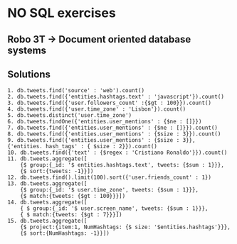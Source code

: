# **NO SQL exercises**
## **Robo 3T -> Document oriented database systems**

## Solutions
    1. db.tweets.find('source' : 'web').count()
    2. db.tweets.find({'entities.hashtags.text' : 'javascript'}).count()
    3. db.tweets.find({'user.followers_count' :{$gt : 100}}).count()
    4. db.tweets.find({'user.time_zone' : 'Lisbon'}).count()
    5. db.tweets.distinct('user.time_zone')
    6. db.tweets.findOne({'entities.user_mentions' : {$ne : []}})
    7. db.tweets.find({'entities.user_mentions' : {$ne : []}}).count()
    8. db.tweets.find({'entities.user_mentions' : {$size : 3}}).count()
    9. db.tweets.find({'entities.user_mentions' : {$size : 3}}, {'entities. hash_tags' : { $size : 2}}).count()
    10. db.tweets.find({'text' : {$regex : 'Cristiano Ronaldo'}}).count()
    11. db.tweets.aggregate([
        {$ group:{_id: '$ entities.hashtags.text', tweets: {$sum : 1}}},
        {$ sort:{tweets: -1}}])
    12. db.tweets.find().limit(100).sort({'user.friends_count' : 1})
    13. db.tweets.aggregate([
        {$ group:{_id: '$ user.time_zone', tweets: {$sum : 1}}},
        {$ match:{tweets: {$gt : 100}}}])
    14. db.tweets.aggregate([
        { $ group:{_id: '$ user.screen_name', tweets: {$sum : 1}}},
        { $ match:{tweets: {$gt : 7}}}])
    15. db.tweets.aggregate([
        {$ project:{item:1, NumHashtags: {$ size: '$entities.hashtags'}}},
        {$ sort:{NumHashtags: -1}}])
